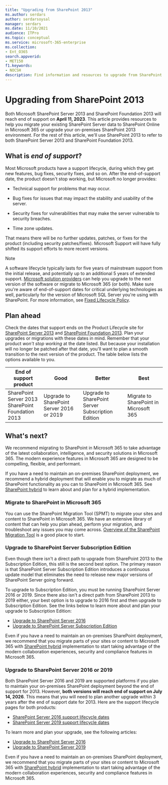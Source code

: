 ```yaml
---
title: "Upgrading from SharePoint 2013"
ms.author: serdars
author: serdarsoysal
manager: serdars
ms.date: 11/10/2021
audience: ITPro
ms.topic: conceptual
ms.service: microsoft-365-enterprise
ms.collection:
- Ent_O365
search.appverid:
- MET150
f1.keywords:
- NOCSH
description: Find information and resources to upgrade from SharePoint Server 2013 and SharePoint Foundation 2013. Support for both ends April 11, 2023.
---
```


# Upgrading from SharePoint 2013

Both Microsoft SharePoint Server 2013 and SharePoint Foundation 2013 will reach end of support on **April 11, 2023**. This article provides resources to help you migrate your existing SharePoint Server data to SharePoint Online in Microsoft 365 or upgrade your on-premises SharePoint 2013 environment. For the rest of this article, we'll use SharePoint 2013 to refer to both SharePoint Server 2013 and SharePoint Foundation 2013.

## What is *end of support*?

Most Microsoft products have a support lifecycle, during which they get new features, bug fixes, security fixes, and so on. After the end-of-support date, the product doesn't stop working, but Microsoft no longer provides:

- Technical support for problems that may occur.

- Bug fixes for issues that may impact the stability and usability of the server.

- Security fixes for vulnerabilities that may make the server vulnerable to security breaches.

- Time zone updates.

That means there will be no further updates, patches, or fixes for the product (including security patches/fixes). Microsoft Support will have fully shifted its support efforts to more recent versions.

> [!NOTE]
> A software lifecycle typically lasts for five years of mainstream support from the initial release, and potentially up to an additional 5 years of extended support. [Microsoft solution providers](https://go.microsoft.com/fwlink/?linkid=841249) can help you upgrade to the next version of the software or migrate to Microsoft 365 (or both). Make sure you're aware of end-of-support dates for critical underlying technologies as well, particularly for the version of Microsoft SQL Server you're using with SharePoint. For more information, see [Fixed Lifecycle Policy](https://support.microsoft.com/help/14085).

## Plan ahead

Check the dates that support ends on the Product Lifecycle site for [SharePoint Server 2013](/lifecycle/products/sharepoint-server-2013) and [SharePoint Foundation 2013](/lifecycle/products/sharepoint-foundation-2013). Plan your upgrades or migrations with these dates in mind. Remember that your product *won't stop working* at the date listed. But because your installation will no longer be patched after that date, you'll want to plan a smooth transition to the next version of the product. The table below lists the options available to you.

|End of support product|Good|Better|Best|
|---|---|---|---|
|SharePoint Server 2013<BR>SharePoint Foundation 2013|Upgrade to SharePoint Server 2016 or 2019|Upgrade to SharePoint Server Subscription Edition|Migrate to SharePoint in Microsoft 365

## What's next?

We recommend migrating to SharePoint in Microsoft 365 to take advantage of the latest collaboration, intelligence, and security solutions in Microsoft 365. The modern experience features in Microsoft 365 are designed to be compelling, flexible, and performant.

If you have a need to maintain an on-premises SharePoint deployment, we recommend a hybrid deployment that will enable you to migrate as much of SharePoint functionality as you can to SharePoint in Microsoft 365. See [SharePoint hybrid](/sharepoint/hybrid/hybrid) to learn about and plan for a hybrid implementation.

### Migrate to SharePoint in Microsoft 365

You can use the SharePoint Migration Tool (SPMT) to migrate your sites and content to SharePoint in Microsoft 365. We have an extensive library of content that can help you plan ahead, perform your migration, and troubleshoot any issues you may come across. [Overview of the SharePoint Migration Tool](/sharepointmigration/introducing-the-sharepoint-migration-tool) is a good place to start.

### Upgrade to SharePoint Server Subscription Edition

Even though there isn't a direct path to upgrade from SharePoint 2013 to the Subscription Edition, this still is the second best option. The primary reason is that SharePoint Server Subscription Edition introduces a continuous update model that eliminates the need to release new major versions of SharePoint Server going forward.

To upgrade to Subscription Edition, you must be running SharePoint Server 2016 or 2019. Since there also isn't a direct path from SharePoint 2013 to 2019 either, your best option is to upgrade to 2016 first and then upgrade to Subscription Edition. See the links below to learn more about and plan your upgrade to Subscription Edition:

- [Upgrade to SharePoint Server 2016](/sharepoint/upgrade-and-update/upgrade-to-sharepoint-server-2016)
- [Upgrade to SharePoint Server Subscription Edition](/sharepoint/upgrade-and-update/upgrade-to-sharepoint-server-subscription-edition)

Even if you have a need to maintain an on-premises SharePoint deployment, we recommend that you migrate parts of your sites or content to Microsoft 365 with [SharePoint hybrid](/sharepoint/hybrid/hybrid) implementation to start taking advantage of the modern collaboration experiences, security and compliance features in Microsoft 365.  

### Upgrade to SharePoint Server 2016 or 2019

Both SharePoint Server 2016 and 2019 are supported platforms if you plan to maintain your on-premises SharePoint deployment beyond the end of support for 2013. However, **both versions will reach end of support on July 14, 2026**. This means that you will need to plan another upgrade within 3 years after the end of support date for 2013. Here are the support lifecycle pages for both products:

- [SharePoint Server 2016 support lifecycle dates](/lifecycle/products/sharepoint-server-2016)
- [SharePoint Server 2019 support lifecycle dates](/lifecycle/products/sharepoint-server-2019)

To learn more and plan your upgrade, see the following articles:

- [Upgrade to SharePoint Server 2016](/sharepoint/upgrade-and-update/upgrade-to-sharepoint-server-2016)
- [Upgrade to SharePoint Server 2019](/sharepoint/upgrade-and-update/upgrade-to-sharepoint-server-2019)

Even if you have a need to maintain an on-premises SharePoint deployment, we recommend that you migrate parts of your sites or content to Microsoft 365 with [SharePoint hybrid](/sharepoint/hybrid/hybrid) implementation to start taking advantage of the modern collaboration experiences, security and compliance features in Microsoft 365.  
